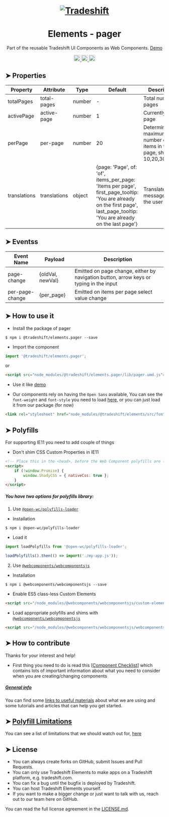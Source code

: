 <h1 align="center">
    <a href="https://tradeshift.com/">
      <img alt="Tradeshift" src="https://tradeshift.com/wp-content/themes/Tradeshift/img/brand/logo-black.png"/>
    </a>
</h1>

<h1 align="center">Elements - pager</h1>

<p align="center">
  Part of the reusable Tradeshift UI Components as Web Components.
    <a href="https://tradeshift.github.io/elements/?path=/story/ts-pager--default">
      Demo
    </a>
</p>

<p align="center">
    <a href="https://www.npmjs.com/package/@tradeshift/elements.pager">
      <img alt="NPM Version" src="https://badgen.net/npm/v/@tradeshift/elements.pager" height="20"/>
    </a>
    <a href="https://npmcharts.com/compare/@tradeshift/elements.pager?minimal=true">
		  <img alt="Downloads per month" src="https://badgen.net/npm/dm/@tradeshift/elements.pager" height="20"/>
		</a>
		<a href="https://www.npmjs.com/browse/depended/@tradeshift/elements.pager">
		  <img alt="Dependent packages" src="https://badgen.net/npm/dependents/@tradeshift/elements.pager" height="20"/>
		</a>
</p>

## ➤ Properties

| Property     | Attribute    | Type   | Default                                                                                                                                                                    | Description                                                               |
| ------------ | ------------ | ------ | -------------------------------------------------------------------------------------------------------------------------------------------------------------------------- | ------------------------------------------------------------------------- |
| totalPages   | total-pages  | number | -                                                                                                                                                                          | Total number of pages                                                     |
| activePage   | active-page  | number | 1                                                                                                                                                                          | Currently active page                                                     |
| perPage      | per-page     | number | 20                                                                                                                                                                         | Determining maximum number of items in the page, should be 10,20,30,40,50 |
| translations | translations | object | {page: 'Page', of: 'of', items_per_page: 'Items per page', first_page_tooltip: 'You are already on the first page', last_page_tooltip: 'You are already on the last page'} | Translated messages for the user locale                                   |

## ➤ Eventss

| Event Name      | Payload          | Description                                                                            |
| --------------- | ---------------- | -------------------------------------------------------------------------------------- |
| page-change     | {oldVal, newVal} | Emitted on page change, either by navigation button, arrow keys or typing in the input |
| per-page-change | {per_page}       | Emitted on items per page select value change                                          |

## ➤ How to use it

- Install the package of pager

```shell
$ npm i @tradeshift/elements.pager --save
```

- Import the component

```js
import '@tradeshift/elements.pager';
```

or

```html
<script src="node_modules/@tradeshift/elements.pager/lib/pager.umd.js"></script>
```

- Use it like [demo]("https://tradeshift.github.io/elements/?path=/story/ts-pager--default")

- Our components rely on having the `Open Sans` available, You can see the `font-weight` and `font-style` you need to load [here](https://github.com/Tradeshift/elements/blob/master/packages/core/src/fonts.css), or you can just load it from our package (for now)

```html
<link rel="stylesheet" href="node_modules/@tradeshift/elements/src/fonts.css" />
```

## ➤ Polyfills

For supporting IE11 you need to add couple of things

- Don't shim CSS Custom Properties in IE11

```html
<!-- Place this in the <head>, before the Web Component polyfills are loaded -->
<script>
	if (!window.Promise) {
		window.ShadyCSS = { nativeCss: true };
	}
</script>
```

##### You have two options for polyfills library:

1. Use [`@open-wc/polyfills-loader`](https://github.com/open-wc/open-wc/tree/master/packages/polyfills-loader)

- Installation

```shell
$ npm i @open-wc/polyfills-loader
```

- Load it

```js
import loadPolyfills from '@open-wc/polyfills-loader';

loadPolyfills().then(() => import('./my-app.js'));
```

2. Use [`@webcomponents/webcomponentsjs`](https://github.com/webcomponents/polyfills/tree/master/packages/webcomponentsjs)

- Installation

```hell
$ npm i @webcomponents/webcomponentsjs --save
```

- Enable ES5 class-less Custom Elements

```html
<script src="/node_modules/@webcomponents/webcomponentsjs/custom-elements-es5-adapter.js"></script>
```

- Load appropriate polyfills and shims with [`@webcomponents/webcomponentsjs`](https://github.com/webcomponents/webcomponentsjs)

```html
<script src="/node_modules/@webcomponents/webcomponentsjs/webcomponents-loader.js" defer></script>
```

## ➤ How to contribute

Thanks for your interest and help!

- First thing you need to do is read this [[Component Checklist](https://github.com/Tradeshift/elements/wiki/Component-checklist)] which contains lots of important information about what you need to consider when you are creating/changing components

##### [General info](https://github.com/Tradeshift/elements/wiki/Useful-materials-starter)

You can find some [links to useful materials](https://github.com/Tradeshift/elements/wiki/Useful-materials-starter) about what we are using and some tutorials and articles that can help you get started.

## ➤ [Polyfill Limitations](https://github.com/Tradeshift/elements/wiki/Polyfill-Limitations)

You can see a list of limitations that we should watch out for, [here](https://github.com/Tradeshift/elements/wiki/Polyfill-Limitations)

## ➤ License

- You can always create forks on GitHub, submit Issues and Pull Requests.
- You can only use Tradeshift Elements to make apps on a Tradeshift platform, e.g. tradeshift.com.
- You can fix a bug until the bugfix is deployed by Tradeshift.
- You can host Tradeshift Elements yourself.
- If you want to make a bigger change or just want to talk with us, reach out to our team here on GitHub.

You can read the full license agreement in the [LICENSE.md](https://github.com/Tradeshift/elements/blob/master/LICENSE.md).
